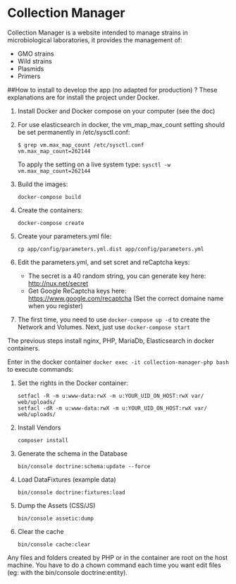 # Collection Manager

Collection Manager is a website intended to manage strains in microbiological laboratories,
it provides the management of:
* GMO strains
* Wild strains
* Plasmids
* Primers

##How to install to develop the app (no adapted for production) ?
These explanations are for install the project under Docker.

1. Install Docker and Docker compose on your computer (see the doc)
2. For use elasticsearch in docker, the vm_map_max_count setting should be set permanently in /etc/sysctl.conf:
    ```
    $ grep vm.max_map_count /etc/sysctl.conf
    vm.max_map_count=262144
    ```
    To apply the setting on a live system type: `sysctl -w vm.max_map_count=262144`

3. Build the images:

      ```docker-compose build```

4. Create the containers:

      ```docker-compose create```

5. Create your parameters.yml file: 

      ```cp app/config/parameters.yml.dist app/config/parameters.yml```

6. Edit the parameters.yml, and set scret and reCaptcha keys:
    * The secret is a 40 random string, you can generate key here: http://nux.net/secret
    * Get Google ReCaptcha keys here: https://www.google.com/recaptcha (Set the correct domaine name when you register)

7. The first time, you need to use `docker-compose up -d` to create the Network and Volumes. Next, just use `docker-compose start`
 
The previous steps install nginx, PHP, MariaDb, Elasticsearch in docker containers.
    
Enter in the docker container `docker exec -it collection-manager-php bash` to execute commands:

1. Set the rights in the Docker container:
    ```
    setfacl -R -m u:www-data:rwX -m u:YOUR_UID_ON_HOST:rwX var/ web/uploads/
    setfacl -dR -m u:www-data:rwX -m u:YOUR_UID_ON_HOST:rwX var/ web/uploads/
    ```

2. Install Vendors
    ```
    composer install
    ```

3. Generate the schema in the Database
    ```
    bin/console doctrine:schema:update --force
    ```

4. Load DataFixtures (example data)
    ```
    bin/console doctrine:fixtures:load
    ```

5. Dump the Assets (CSS/JS)
    ```
    bin/console assetic:dump
    ```

6. Clear the cache
    ```
    bin/console cache:clear
    ```

Any files and folders created by PHP or in the container are root on the host machine. You have to do a chown command each time you want edit files (eg: with the bin/console doctrine:entity).
